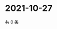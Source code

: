# 2021-10-27

共 0 条

<!-- BEGIN WEIBO -->
<!-- 最后更新时间 Wed Oct 27 2021 00:01:02 GMT+0800 (China Standard Time) -->

<!-- END WEIBO -->
